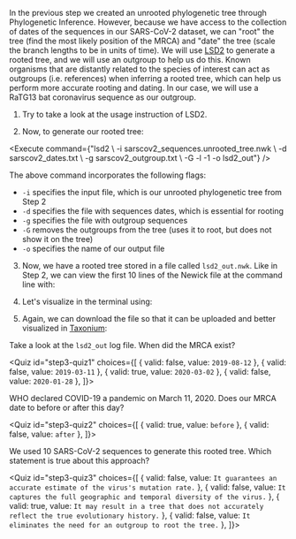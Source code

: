 <script>
import Link from "$components/Link.svelte";
import Execute from "$components/Execute.svelte";
import Quiz from "$components/Quiz.svelte";
</script>

In the previous step we created an unrooted phylogenetic tree through Phylogenetic Inference. However, because we have access to the collection of dates of the sequences in our SARS-CoV-2 dataset, we can "root" the tree (find the most likely position of the MRCA) and "date" the tree (scale the branch lengths to be in units of time). We will use [LSD2](https://github.com/tothuhien/lsd2) to generate a rooted tree, and we will use an outgroup to help us do this. Known organisms that are distantly related to the species of interest can act as outgroups (i.e. references) when inferring a rooted tree, which can help us perform more accurate rooting and dating. In our case, we will use a RaTG13 bat coronavirus sequence as our outgroup. 

1. Try <Execute command="lsd2 -help" inline /> to take a look at the usage instruction of LSD2.

2. Now, to generate our rooted tree:

<Execute command={"lsd2 \\ -i sarscov2_sequences.unrooted_tree.nwk \\ -d sarscov2_dates.txt \\ -g sarscov2_outgroup.txt \\ -G -l -1 -o lsd2_out"} /> 

The above command incorporates the following flags:

- `-i` specifies the input file, which is our unrooted phylogenetic tree from Step 2
- `-d` specifies the file with sequences dates, which is essential for rooting
- `-g` specifies the file with outgroup sequences
- `-G` removes the outgroups from the tree (uses it to root, but does not show it on the tree)
- `-o` specifies the name of our output file

3. Now, we have a rooted tree stored in a file called `lsd2_out.nwk`. Like in Step 2, we can view the first 10 lines of the Newick file at the command line with:

<Execute command="head -10 lsd2_out.nwk" />

4. Let's visualize in the terminal using:

<Execute command="nw_display lsd2_out.nwk" />

5. Again, we can download the file so that it can be uploaded and better visualized in [Taxonium](https://taxonium.org/?xType=x_dist):

<Execute command="download lsd2_out.nwk" />  

Take a look at the `lsd2_out` log file. When did the MRCA exist?

<Quiz
	id="step3-quiz1"
	choices={[
		{ valid: false, value: `2019-08-12` },
		{ valid: false, value: `2019-03-11` },
		{ valid: true, value: `2020-03-02` },
		{ valid: false, value: `2020-01-28` },
    ]}>
	<span slot="prompt"></span>
</Quiz>

WHO declared COVID-19 a pandemic on March 11, 2020. Does our MRCA date to before or after this day?

<Quiz
	id="step3-quiz2"
	choices={[
		{ valid: true, value: `before` },
		{ valid: false, value: `after` },
    ]}>
	<span slot="prompt"></span>
</Quiz>

We used 10 SARS-CoV-2 sequences to generate this rooted tree. Which statement is true about this approach?

<Quiz
	id="step3-quiz3"
	choices={[
		{ valid: false, value: `It guarantees an accurate estimate of the virus's mutation rate.` },
		{ valid: false, value: `It captures the full geographic and temporal diversity of the virus.` },
		{ valid: true, value: `It may result in a tree that does not accurately reflect the true evolutionary history.` },
		{ valid: false, value: `It eliminates the need for an outgroup to root the tree.` },
    ]}>
	<span slot="prompt"></span>
</Quiz>
